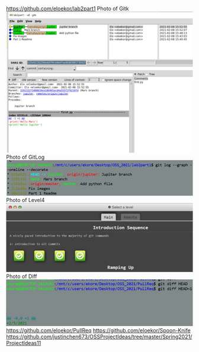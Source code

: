 https://github.com/eloekor/lab2part1
Photo of Gitk![Gitk](images/gitk.jpg)
Photo of GitLog![Gitlog](images/gitlog.jpg)
Photo of Level4![Level4](images/level4.jpg)
Photo of Diff![Diff](images/diff.jpg)
https://github.com/eloekor/PullReq
https://github.com/eloekor/Spoon-Knife
https://github.com/justinchen673/OSSProjectIdeas/tree/master/Spring2021/ProjectIdeas11